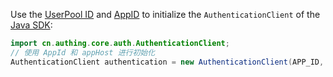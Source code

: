 Use the [UserPool ID](/guides/faqs/get-userpool-id-and-secret.md) and [AppID](/guides/faqs/get-app-id-and-secret.md) to initialize the `AuthenticationClient` of the [Java SDK](/reference/sdk-for-java/):

```java
import cn.authing.core.auth.AuthenticationClient;
// 使用 AppId 和 appHost 进行初始化
AuthenticationClient authentication = new AuthenticationClient(APP_ID, APP_HOST);
```
